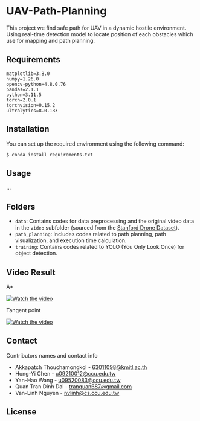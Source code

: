 # UAV-Path-Planning

This project we find safe path for UAV in a dynamic hostile environment. Using real-time detection model to locate position of each obstacles which use for mapping and path planning.

## Requirements
```
matplotlib=3.8.0
numpy=1.26.0
opencv-python=4.8.0.76
pandas=2.1.1
python=3.11.5
torch=2.0.1
torchvision=0.15.2
ultralytics=8.0.183
```

## Installation

You can set up the required environment using the following command:

```
$ conda install requirements.txt
```

## Usage

...

## Folders

* `data`: Contains codes for data preprocessing and the original video data in the `video` subfolder (sourced from the [Stanford Drone Dataset](https://cvgl.stanford.edu/projects/uav_data/)).
* `path_planning`: Includes codes related to path planning, path visualization, and execution time calculation.
* `training`: Contains codes related to YOLO (You Only Look Once) for object detection.

## Video Result
A*

[![Watch the video](https://img.youtube.com/vi/jSYJiCu5KPU/1.jpg)](https://www.youtube.com/watch?v=jSYJiCu5KPU)

Tangent point

[![Watch the video](https://img.youtube.com/vi/d4k2MfiVOoI/1.jpg)](https://www.youtube.com/watch?v=d4k2MfiVOoI)

## Contact

Contributors names and contact info

* Akkapatch Thouchamongkol - 63011098@kmitl.ac.th
* Hong-Yi Chen - u09210012@ccu.edu.tw
* Yan-Hao Wang - u09520083@ccu.edu.tw
* Quan Tran Dinh Dai - tranquan687@gmail.com
* Van-Linh Nguyen - nvlinh@cs.ccu.edu.tw

## License
